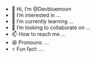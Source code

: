 - 👋 Hi, I’m @Devbluemoon
- 👀 I’m interested in ...
- 🌱 I’m currently learning ...
- 💞️ I’m looking to collaborate on ...
- 📫 How to reach me ...
- 😄 Pronouns: ...
- ⚡ Fun fact: ...

<!---
Devbluemoon/Devbluemoon is a ✨ special ✨ repository because its `README.md` (this file) appears on your GitHub profile.
You can click the Preview link to take a look at your changes.
--->
